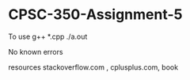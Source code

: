 # CPSC-350-Assignment-5

To use
  g++ *.cpp
  ./a.out
  
 No known errors
 
 resources
  stackoverflow.com , cplusplus.com, book
